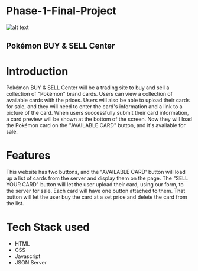 # Phase-1-Final-Project
![alt text](https://images.unsplash.com/photo-1628968434441-d9c1c66dcde7?ixlib=rb-1.2.1&ixid=MnwxMjA3fDB8MHxzZWFyY2h8Mnx8cG9rZW1vbiUyMGNhcmRzfGVufDB8fDB8fA%3D%3D&auto=format&fit=crop&w=600&q=60)

## **Pokémon BUY & SELL Center**

# **Introduction**
Pokémon BUY & SELL Center will be a trading site to buy and sell a collection of "Pokémon" brand cards. Users can view a collection of available cards with the prices. Users will also be able to upload their cards for sale, and they will need to enter the card's information and a link to a picture of the card. When users successfully submit their card information, a card preview will be shown at the bottom of the screen. Now they will load the Pokémon card on the "AVAILABLE CARD" button, and it's available for sale.

# **Features**
This website has two buttons, and the "AVAILABLE CARD' button will load up a list of cards from the server and display them on the page. The "SELL YOUR CARD" button will let the user upload their card, using our form, to the server for sale. Each card will have one button attached to them. That button will let the user buy the card at a set price and delete the card from the list.

# **Tech Stack used**
* HTML
* CSS
* Javascript
* JSON Server


